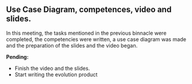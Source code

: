 ## Use Case Diagram, competences, video and slides.
In this meeting, the tasks mentioned in the previous binnacle were completed, the competencies were written, a use case diagram was made and the preparation of the slides and the video began.

**Pending:**
- Finish the video and the slides.
- Start writing the evolution product
